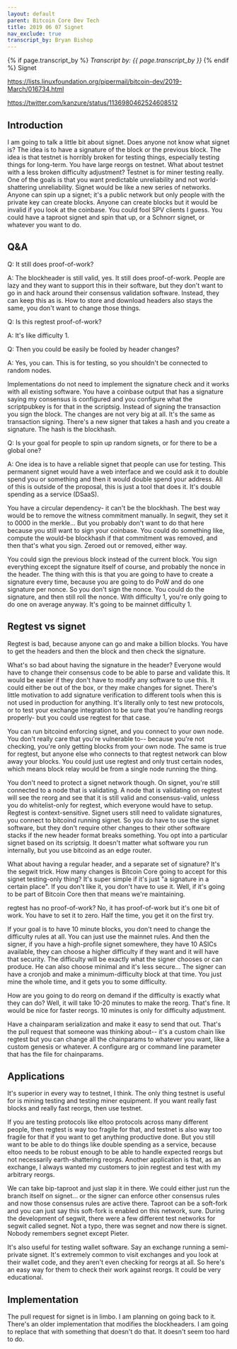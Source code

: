 ```yaml
---
layout: default
parent: Bitcoin Core Dev Tech
title: 2019 06 07 Signet
nav_exclude: true
transcript_by: Bryan Bishop
---
```


{% if page.transcript_by %} <i>Transcript by:
{{ page.transcript_by }}</i> {% endif %} Signet

<https://lists.linuxfoundation.org/pipermail/bitcoin-dev/2019-March/016734.html>

<https://twitter.com/kanzure/status/1136980462524608512>

## Introduction

I am going to talk a little bit about signet. Does anyone not know what
signet is? The idea is to have a signature of the block or the previous
block. The idea is that testnet is horribly broken for testing things,
especially testing things for long-term. You have large reorgs on
testnet. What about testnet with a less broken difficulty adjustment?
Testnet is for miner testing really. One of the goals is that you want
predictable unreliability and not world-shattering unreliability. Signet
would be like a new series of networks. Anyone can spin up a signet;
it's a public network but only people with the private key can create
blocks. Anyone can create blocks but it would be invalid if you look at
the coinbase. You could fool SPV clients I guess. You could have a
taproot signet and spin that up, or a Schnorr signet, or whatever you
want to do.

## Q&A

Q: It still does proof-of-work?

A: The blockheader is still valid, yes. It still does proof-of-work.
People are lazy and they want to support this in their software, but
they don't want to go in and hack around their consensus validation
software. Instead, they can keep this as is. How to store and download
headers also stays the same, you don't want to change those things.

Q: Is this regtest proof-of-work?

A: It's like difficulty 1.

Q: Then you could be easily be fooled by header changes?

A: Yes, you can. This is for testing, so you shouldn't be connected to
random nodes.

Implementations do not need to implement the signature check and it
works with all existing software. You have a coinbase output that has a
signature saying my consensus is configured and you configure what the
scriptpubkey is for that in the scriptsig. Instead of signing the
transaction you sign the block. The changes are not very big at all.
It's the same as transaction signing. There's a new signer that takes a
hash and you create a signature. The hash is the blockhash.

Q: Is your goal for people to spin up random signets, or for there to be
a global one?

A: One idea is to have a reliable signet that people can use for
testing. This permanent signet would have a web interface and we could
ask it to double spend you or something and then it would double spend
your address. All of this is outside of the proposal, this is just a
tool that does it. It's double spending as a service (DSaaS).

You have a circular dependency- it can't be the blockhash. The best way
would be to remove the witness commitment manually. In segwit, they set
it to 0000 in the merkle... But you probably don't want to do that here
because you still want to sign your coinbase. You could do something
like, compute the would-be blockhash if that commitment was removed, and
then that's what you sign. Zeroed out or removed, either way.

You could sign the previous block instead of the current block. You sign
everything except the signature itself of course, and probably the nonce
in the header. The thing with this is that you are going to have to
create a signature every time, because you are going to do PoW and do
one signature per nonce. So you don't sign the nonce. You could do the
signature, and then still roll the nonce. With difficulty 1, you're only
going to do one on average anyway. It's going to be mainnet
difficulty 1.

## Regtest vs signet

Regtest is bad, because anyone can go and make a billion blocks. You
have to get the headers and then the block and then check the signature.

What's so bad about having the signature in the header? Everyone would
have to change their consensus code to be able to parse and validate
this. It would be easier if they don't have to modify any software to
use this. It could either be out of the box, or they make changes for
signet. There's little motivation to add signature verification to
different tools when this is not used in production for anything. It's
literally only to test new protocols, or to test your exchange
integration to be sure that you're handling reorgs properly- but you
could use regtest for that case.

You can run bitcoind enforcing signet, and you connect to your own node.
You don't really care that you're vulnerable to-- because you're not
checking, you're only getting blocks from your own node. The same is
true for regtest, but anyone else who connects to that regtest network
can blow away your blocks. You could just use regtest and only trust
certain nodes, which means block relay would be from a single node
running the thing.

You don't need to protect a signet network though. On signet, you're
still connected to a node that is validating. A node that is validating
on regtest will see the reorg and see that it is still valid and
consensus-valid, unless you do whitelist-only for regtest, which
everyone would have to setup. Regtest is context-sensitive. Signet users
still need to validate signatures, you connect to bitcoind running
signet. So you do have to use the signet software, but they don't
require other changes to their other software stacks if the new header
format breaks something. You opt into a particular signet based on its
scriptsig. It doesn't matter what software you run internally, but you
use bitcoind as an edge router.

What about having a regular header, and a separate set of signature?
It's the segwit trick. How many changes is Bitcoin Core going to accept
for this signet testing-only thing? It's super simple if it's just "a
signature in a certain place". If you don't like it, you don't have to
use it. Well, if it's going to be part of Bitcoin Core then that means
we're maintaining.

regtest has no proof-of-work? No, it has proof-of-work but it's one bit
of work. You have to set it to zero. Half the time, you get it on the
first try.

If your goal is to have 10 minute blocks, you don't need to change the
difficulty rules at all. You can just use the mainnet rules. And then
the signer, if you have a high-profile signet somewhere, they have 10
ASICs available, they can choose a higher difficulty if they want and it
will have that security. The difficulty will be exactly what the signer
chooses or can produce. He can also choose minimal and it's less
secure... The signer can have a cronjob and make a minimum-difficulty
block at that time. You just mine the whole time, and it gets you to
some difficulty.

How are you going to do reorg on demand if the difficulty is exactly
what they can do? Well, it will take 10-20 minutes to make the reorg.
That's fine. It would be nice for faster reorgs. 10 minutes is only for
difficulty adjustment.

Have a chainparam serialization and make it easy to send that out.
That's the pull request that someone was thinking about-- it's a custom
chain like regtest but you can change all the chainparams to whatever
you want, like a custom genesis or whatever. A configure arg or command
line parameter that has the file for chainparams.

## Applications

It's superior in every way to testnet, I think. The only thing testnet
is useful for is mining testing and testing miner equipment. If you want
really fast blocks and really fast reorgs, then use testnet.

If you are testing protocols like eltoo protocols across many different
people, then regtest is way too fragile for that, and testnet is also
way too fragile for that if you want to get anything productive done.
But you still want to be able to do things like double spending as a
service, because eltoo needs to be robust enough to be able to handle
expected reorgs but not necessarily earth-shattering reorgs. Another
application is that, as an exchange, I always wanted my customers to
join regtest and test with my arbitrary reorgs.

We can take bip-taproot and just slap it in there. We could either just
run the branch itself on signet... or the signer can enforce other
consensus rules and now those consensus rules are active there. Taproot
can be a soft-fork and you can just say this soft-fork is enabled on
this network, sure. During the development of segwit, there were a few
different test networks for segwit called segnet. Not a typo, there was
segnet and now there is signet. Nobody remembers segnet except Pieter.

It's also useful for testing wallet software. Say an exchange running a
semi-private signet. It's extremely common to visit exchanges and you
look at their wallet code, and they aren't even checking for reorgs at
all. So here's an easy way for them to check their work against reorgs.
It could be very educational.

## Implementation

The pull request for signet is in limbo. I am planning on going back to
it. There's an older implementation that modifies the blockheaders. I am
going to replace that with something that doesn't do that. It doesn't
seem too hard to do.
